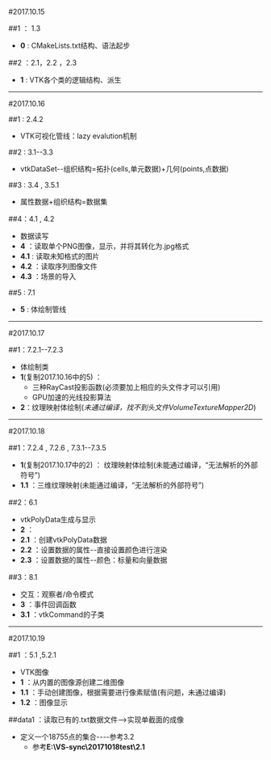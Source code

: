 #2017.10.15

##1 ： 1.3
* **0** : CMakeLists.txt结构、语法起步

##2 ：2.1，2.2 ，2.3
* **1** : VTK各个类的逻辑结构、派生
----
#2017.10.16

##1 : 2.4.2
* VTK可视化管线：lazy evalution机制

##2 : 3.1--3.3
* vtkDataSet--组织结构=拓扑(cells,单元数据)+几何(points,点数据)

##3 : 3.4 , 3.5.1
* 属性数据+组织结构=数据集

##4：4.1 , 4.2
*  数据读写
* **4** ：读取单个PNG图像，显示，并将其转化为.jpg格式
* **4.1** : 读取未知格式的图片
* **4.2** ：读取序列图像文件
* **4.3** ：场景的导入

##5 : 7.1
* **5** : 体绘制管线
----
#2017.10.17

##1：7.2.1--7.2.3
*  体绘制类
* **1**(复制2017.10.16中的5) ：
  * 三种RayCast投影函数(必须要加上相应的头文件才可以引用)
  * GPU加速的光线投影算法
* **2**：纹理映射体绘制(*未通过编译，找不到头文件VolumeTextureMapper2D*)
----
#2017.10.18

##1：7.2.4 , 7.2.6 , 7.3.1--7.3.5
* **1**(复制2017.10.17中的2) ： 纹理映射体绘制(未能通过编译，“无法解析的外部符号”)
* **1.1** ：三维纹理映射(未能通过编译，“无法解析的外部符号”)

##2：6.1
* vtkPolyData生成与显示
* **2** ：
* **2.1** ：创建vtkPolyData数据
* **2.2** ：设置数据的属性--直接设置颜色进行渲染
* **2.3** ：设置数据的属性--颜色：标量和向量数据

##3：8.1
* 交互：观察者/命令模式
* **3** ：事件回调函数
* **3.1** ：vtkCommand的子类
----
#2017.10.19

##1 ：5.1 ,5.2.1
* VTK图像
* **1** ：从内置的图像源创建二维图像
* **1.1** ：手动创建图像，根据需要进行像素赋值(有问题，未通过编译)
* **1.2** ：图像显示

##data1 ：读取已有的.txt数据文件-->实现单截面的成像
* 定义一个18755点的集合----参考3.2
  * 参考**E:\VS-sync\20171018test\2.1**
